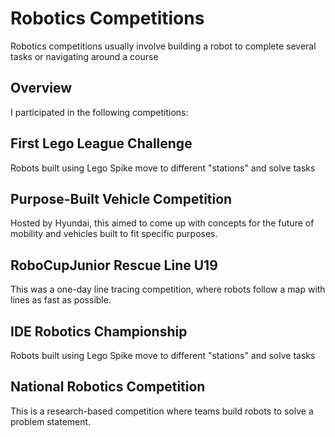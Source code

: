 # Robotics Competitions

Robotics competitions usually involve building a robot to complete several tasks or navigating around a course

## Overview
I participated in the following competitions:

## First Lego League Challenge
Robots built using Lego Spike move to different "stations" and solve tasks

## Purpose-Built Vehicle Competition
Hosted by Hyundai, this aimed to come up with concepts for the future of mobility and vehicles built to fit specific
purposes.

## RoboCupJunior Rescue Line U19
This was a one-day line tracing competition, where robots follow a map with lines as fast as possible.

## IDE Robotics Championship
Robots built using Lego Spike move to different "stations" and solve tasks

## National Robotics Competition
This is a research-based competition where teams build robots to solve a problem statement.